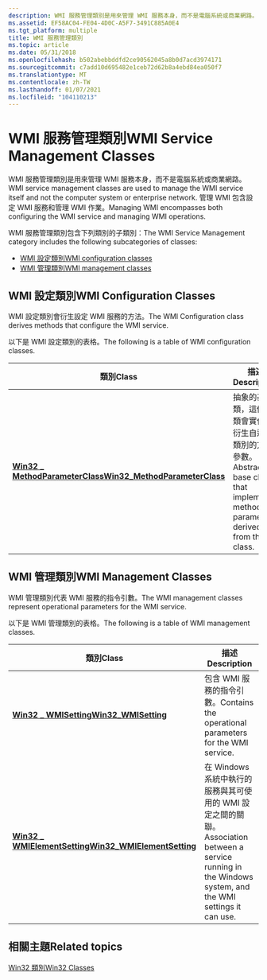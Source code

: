 ```yaml
---
description: WMI 服務管理類別是用來管理 WMI 服務本身，而不是電腦系統或商業網路。 管理 WMI 包含設定 WMI 服務和管理 WMI 作業。
ms.assetid: EF58AC04-FE04-4D0C-A5F7-3491C885A0E4
ms.tgt_platform: multiple
title: WMI 服務管理類別
ms.topic: article
ms.date: 05/31/2018
ms.openlocfilehash: b502abebbddfd2ce90562045a8b0d7acd3974171
ms.sourcegitcommit: c7add10d695482e1ceb72d62b8a4ebd84ea050f7
ms.translationtype: MT
ms.contentlocale: zh-TW
ms.lasthandoff: 01/07/2021
ms.locfileid: "104110213"
---
```

# <a name="wmi-service-management-classes"></a><span data-ttu-id="0bc3d-104">WMI 服務管理類別</span><span class="sxs-lookup"><span data-stu-id="0bc3d-104">WMI Service Management Classes</span></span>

<span data-ttu-id="0bc3d-105">WMI 服務管理類別是用來管理 WMI 服務本身，而不是電腦系統或商業網路。</span><span class="sxs-lookup"><span data-stu-id="0bc3d-105">WMI service management classes are used to manage the WMI service itself and not the computer system or enterprise network.</span></span> <span data-ttu-id="0bc3d-106">管理 WMI 包含設定 WMI 服務和管理 WMI 作業。</span><span class="sxs-lookup"><span data-stu-id="0bc3d-106">Managing WMI encompasses both configuring the WMI service and managing WMI operations.</span></span>

<span data-ttu-id="0bc3d-107">WMI 服務管理類別包含下列類別的子類別：</span><span class="sxs-lookup"><span data-stu-id="0bc3d-107">The WMI Service Management category includes the following subcategories of classes:</span></span>

-   [<span data-ttu-id="0bc3d-108">WMI 設定類別</span><span class="sxs-lookup"><span data-stu-id="0bc3d-108">WMI configuration classes</span></span>](#wmi-configuration-classes)
-   [<span data-ttu-id="0bc3d-109">WMI 管理類別</span><span class="sxs-lookup"><span data-stu-id="0bc3d-109">WMI management classes</span></span>](#wmi-management-classes)

## <a name="wmi-configuration-classes"></a><span data-ttu-id="0bc3d-110">WMI 設定類別</span><span class="sxs-lookup"><span data-stu-id="0bc3d-110">WMI Configuration Classes</span></span>

<span data-ttu-id="0bc3d-111">WMI 設定類別會衍生設定 WMI 服務的方法。</span><span class="sxs-lookup"><span data-stu-id="0bc3d-111">The WMI Configuration class derives methods that configure the WMI service.</span></span>

<span data-ttu-id="0bc3d-112">以下是 WMI 設定類別的表格。</span><span class="sxs-lookup"><span data-stu-id="0bc3d-112">The following is a table of WMI configuration classes.</span></span>



| <span data-ttu-id="0bc3d-113">類別</span><span class="sxs-lookup"><span data-stu-id="0bc3d-113">Class</span></span>                                                             | <span data-ttu-id="0bc3d-114">描述</span><span class="sxs-lookup"><span data-stu-id="0bc3d-114">Description</span></span>                                                                     |
|-------------------------------------------------------------------|---------------------------------------------------------------------------------|
| [<span data-ttu-id="0bc3d-115">**Win32 \_ MethodParameterClass**</span><span class="sxs-lookup"><span data-stu-id="0bc3d-115">**Win32\_MethodParameterClass**</span></span>](win32-methodparameterclass.md) | <span data-ttu-id="0bc3d-116">抽象的基類，這個基類會實作為衍生自這個類別的方法參數。</span><span class="sxs-lookup"><span data-stu-id="0bc3d-116">Abstract, base class that implements method parameters derived from this class.</span></span> |



 

## <a name="wmi-management-classes"></a><span data-ttu-id="0bc3d-117">WMI 管理類別</span><span class="sxs-lookup"><span data-stu-id="0bc3d-117">WMI Management Classes</span></span>

<span data-ttu-id="0bc3d-118">WMI 管理類別代表 WMI 服務的指令引數。</span><span class="sxs-lookup"><span data-stu-id="0bc3d-118">The WMI management classes represent operational parameters for the WMI service.</span></span>

<span data-ttu-id="0bc3d-119">以下是 WMI 管理類別的表格。</span><span class="sxs-lookup"><span data-stu-id="0bc3d-119">The following is a table of WMI management classes.</span></span>



| <span data-ttu-id="0bc3d-120">類別</span><span class="sxs-lookup"><span data-stu-id="0bc3d-120">Class</span></span>                                                       | <span data-ttu-id="0bc3d-121">描述</span><span class="sxs-lookup"><span data-stu-id="0bc3d-121">Description</span></span>                                                                                   |
|-------------------------------------------------------------|-----------------------------------------------------------------------------------------------|
| [<span data-ttu-id="0bc3d-122">**Win32 \_ WMISetting**</span><span class="sxs-lookup"><span data-stu-id="0bc3d-122">**Win32\_WMISetting**</span></span>](win32-wmisetting.md)               | <span data-ttu-id="0bc3d-123">包含 WMI 服務的指令引數。</span><span class="sxs-lookup"><span data-stu-id="0bc3d-123">Contains the operational parameters for the WMI service.</span></span>                                      |
| [<span data-ttu-id="0bc3d-124">**Win32 \_ WMIElementSetting**</span><span class="sxs-lookup"><span data-stu-id="0bc3d-124">**Win32\_WMIElementSetting**</span></span>](win32-wmielementsetting.md) | <span data-ttu-id="0bc3d-125">在 Windows 系統中執行的服務與其可使用的 WMI 設定之間的關聯。</span><span class="sxs-lookup"><span data-stu-id="0bc3d-125">Association between a service running in the Windows system, and the WMI settings it can use.</span></span> |



 

## <a name="related-topics"></a><span data-ttu-id="0bc3d-126">相關主題</span><span class="sxs-lookup"><span data-stu-id="0bc3d-126">Related topics</span></span>

<dl> <dt>

[<span data-ttu-id="0bc3d-127">Win32 類別</span><span class="sxs-lookup"><span data-stu-id="0bc3d-127">Win32 Classes</span></span>](./win32-provider.md)
</dt> </dl>

 

 
